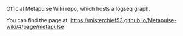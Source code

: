 Official Metapulse Wiki repo, which hosts a logseq graph.

You can find the page at: https://misterchief53.github.io/Metapulse-wiki/#/page/metapulse
